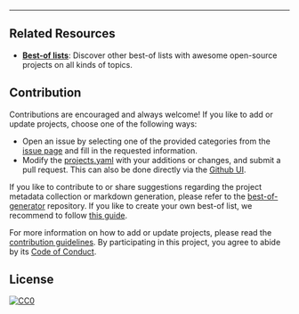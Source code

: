 
---

## Related Resources

- [**Best-of lists**](https://best-of.org): Discover other best-of lists with awesome open-source projects on all kinds of topics.

## Contribution

Contributions are encouraged and always welcome! If you like to add or update projects, choose one of the following ways:

- Open an issue by selecting one of the provided categories from the [issue page](https://github.com/hasansezertasan/awesome-python-admin/issues/new/choose) and fill in the requested information.
- Modify the [projects.yaml](https://github.com/hasansezertasan/awesome-python-admin/blob/main/projects.yaml) with your additions or changes, and submit a pull request. This can also be done directly via the [Github UI](https://github.com/hasansezertasan/awesome-python-admin/edit/main/projects.yaml).

If you like to contribute to or share suggestions regarding the project metadata collection or markdown generation, please refer to the [best-of-generator](https://github.com/best-of-lists/best-of-generator) repository. If you like to create your own best-of list, we recommend to follow [this guide](https://github.com/best-of-lists/best-of/blob/main/create-best-of-list.md).

For more information on how to add or update projects, please read the [contribution guidelines](https://github.com/hasansezertasan/awesome-python-admin/blob/main/CONTRIBUTING.md). By participating in this project, you agree to abide by its [Code of Conduct](https://github.com/hasansezertasan/awesome-python-admin/blob/main/.github/CODE_OF_CONDUCT.md).

## License

[![CC0](https://mirrors.creativecommons.org/presskit/buttons/88x31/svg/by-sa.svg)](https://creativecommons.org/licenses/by-sa/4.0/)
